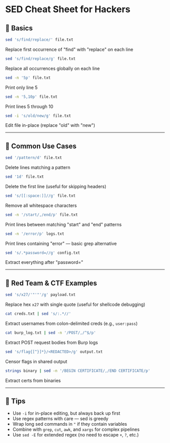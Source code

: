 # SED Cheat Sheet for Hackers

## 🧱 Basics

```bash
sed 's/find/replace/' file.txt
```
Replace first occurrence of "find" with "replace" on each line

```bash
sed 's/find/replace/g' file.txt
```
Replace all occurrences globally on each line

```bash
sed -n '5p' file.txt
```
Print only line 5

```bash
sed -n '5,10p' file.txt
```
Print lines 5 through 10

```bash
sed -i 's/old/new/g' file.txt
```
Edit file in-place (replace "old" with "new")

---

## 🔧 Common Use Cases

```bash
sed '/pattern/d' file.txt
```
Delete lines matching a pattern

```bash
sed '1d' file.txt
```
Delete the first line (useful for skipping headers)

```bash
sed 's/[[:space:]]//g' file.txt
```
Remove all whitespace characters

```bash
sed -n '/start/,/end/p' file.txt
```
Print lines between matching "start" and "end" patterns

```bash
sed -n '/error/p' logs.txt
```
Print lines containing "error" — basic grep alternative

```bash
sed 's/.*password=//g' config.txt
```
Extract everything after "password="

---

## 🎯 Red Team & CTF Examples

```bash
sed 's/x27/'"'"'/g' payload.txt
```
Replace hex `x27` with single quote (useful for shellcode debugging)

```bash
cat creds.txt | sed 's/:.*//'
```
Extract usernames from colon-delimited creds (e.g., `user:pass`)

```bash
cat burp_log.txt | sed -n '/POST/,/^$/p'
```
Extract POST request bodies from Burp logs

```bash
sed 's/flag{[^}]*}/<REDACTED>/g' output.txt
```
Censor flags in shared output

```bash
strings binary | sed -n '/BEGIN CERTIFICATE/,/END CERTIFICATE/p'
```
Extract certs from binaries

---

## 🧠 Tips

- Use `-i` for in-place editing, but always back up first
- Use regex patterns with care — sed is greedy
- Wrap long sed commands in `"` if they contain variables
- Combine with `grep`, `cut`, `awk`, and `xargs` for complex pipelines
- Use `sed -E` for extended regex (no need to escape `+`, `?`, etc.)


